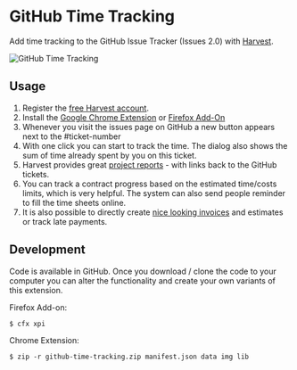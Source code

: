 GitHub Time Tracking
====================

Add time tracking to the GitHub Issue Tracker (Issues 2.0) with [Harvest](http://www.getharvest.com/?r=fa37b8).

![GitHub Time Tracking](https://raw.github.com/klokantech/github-time-tracking/master/img/github-time-tracking-440x280.jpg)

Usage
-----
1. Register the [free Harvest account](http://try.hrv.st/66lx).
2. Install the [Google Chrome Extension](https://chrome.google.com/webstore/detail/github-time-tracking/fgkmkpoadhhloghmnnbodkoikmffafoe) or [Firefox Add-On](https://addons.mozilla.org/en-us/firefox/addon/github-time-tracking/)
3. Whenever you visit the issues page on GitHub a new button appears next to the #ticket-number
4. With one click you can start to track the time. The dialog also shows the sum of time already spent by you on this ticket.
5. Harvest provides great [project reports](http://www.getharvest.com/features/reports?r=fa37b8) - with links back to the GitHub tickets.
6. You can track a contract progress based on the estimated time/costs limits, which is very helpful. The system can also send people reminder to fill the time sheets online.
7. It is also possible to directly create [nice looking invoices](http://www.getharvest.com/features/invoicing?r=fa37b8) and estimates or track late payments.

Development
-----------

Code is available in GitHub. Once you download / clone the code to your computer you can alter the functionality and create your own variants of this extension.

Firefox Add-on:

    $ cfx xpi

Chrome Extension:

    $ zip -r github-time-tracking.zip manifest.json data img lib
